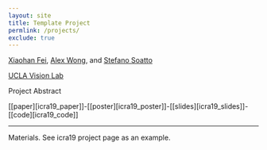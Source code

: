 ```yaml
---
layout: site
title: Template Project
permlink: /projects/
exclude: true
---
```


<!-- set exclude to true to prevent the entry entering the navigation bar -->

[Xiaohan Fei](https://feixh.github.io), [Alex Wong](http://web.cs.ucla.edu/~alexw/), and [Stefano Soatto](http://web.cs.ucla.edu/~soatto/)

[UCLA Vision Lab](http://vision.ucla.edu/)

Project Abstract

\[[paper][icra19_paper]\]-\[[poster][icra19_poster]\]-\[[slides][icra19_slides]\]-\[[code][icra19_code]\]

---

Materials. See icra19 project page as an example.
